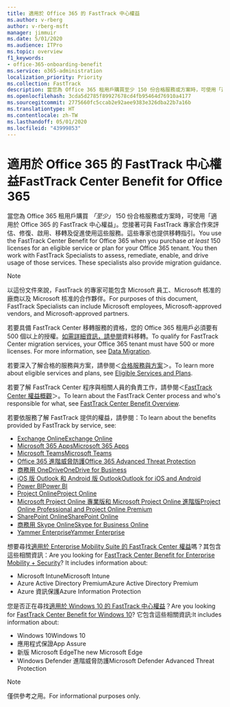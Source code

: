 ```yaml
---
title: 適用於 Office 365 的 FastTrack 中心權益
ms.author: v-rberg
author: v-rberg-msft
manager: jimmuir
ms.date: 5/01/2020
ms.audience: ITPro
ms.topic: overview
f1_keywords:
- office-365-onboarding-benefit
ms.service: o365-administration
localization_priority: Priority
ms.collection: FastTrack
description: 當您為 Office 365 租用戶購買至少 150 份合格服務或方案時，可使用「適用於 Office 365 的 FastTrack 中心權益」。您接著可與 FastTrack 專家合作來評估、修復、啟用、移轉及促進使用這些服務。這些專家也提供移轉指引。
ms.openlocfilehash: 3cda5d2785f89927678cd4fb95464d76910a4177
ms.sourcegitcommit: 2775660fc5ccab2e92aee9383e326dba22b7a16b
ms.translationtype: HT
ms.contentlocale: zh-TW
ms.lasthandoff: 05/01/2020
ms.locfileid: "43999853"
---
```

# <a name="fasttrack-center-benefit-for-office-365"></a><span data-ttu-id="07a04-105">適用於 Office 365 的 FastTrack 中心權益</span><span class="sxs-lookup"><span data-stu-id="07a04-105">FastTrack Center Benefit for Office 365</span></span>

<span data-ttu-id="07a04-p102">當您為 Office 365 租用戶購買 *「至少」* 150 份合格服務或方案時，可使用「適用於 Office 365 的 FastTrack 中心權益」。您接著可與 FastTrack 專家合作來評估、修復、啟用、移轉及促進使用這些服務。這些專家也提供移轉指引。</span><span class="sxs-lookup"><span data-stu-id="07a04-p102">You use the FastTrack Center Benefit for Office 365 when you purchase  *at least*  150 licenses for an eligible service or plan for your Office 365 tenant. You then work with FastTrack Specialists to assess, remediate, enable, and drive usage of those services. These specialists also provide migration guidance.</span></span> 
  
> [!NOTE]
> <span data-ttu-id="07a04-109">以這份文件來說，FastTrack 的專家可能包含 Microsoft 員工、Microsoft 核准的廠商以及 Microsoft 核准的合作夥伴。</span><span class="sxs-lookup"><span data-stu-id="07a04-109">For purposes of this document, FastTrack Specialists can include Microsoft employees, Microsoft-approved vendors, and Microsoft-approved partners.</span></span> 
  
<span data-ttu-id="07a04-p103">若要具備 FastTrack Center 移轉服務的資格，您的 Office 365 租用戶必須要有 500 個以上的授權。[如需詳細資訊，請參閱](O365-data-migration.md)資料移轉。</span><span class="sxs-lookup"><span data-stu-id="07a04-p103">To qualify for FastTrack Center migration services, your Office 365 tenant must have 500 or more licenses. For more information, see [Data Migration](O365-data-migration.md).</span></span>
  
<span data-ttu-id="07a04-112">若要深入了解合格的服務與方案，請參閱＜[合格服務與方案](M365-eligible-services-and-plans.md)＞。</span><span class="sxs-lookup"><span data-stu-id="07a04-112">To learn more about eligible services and plans, see [Eligible Services and Plans](M365-eligible-services-and-plans.md).</span></span>
  
<span data-ttu-id="07a04-113">若要了解 FastTrack Center 程序與相關人員的負責工作，請參閱＜[FastTrack Center 權益概觀](O365-fasttrack-benefit-overview.md)＞。</span><span class="sxs-lookup"><span data-stu-id="07a04-113">To learn about the FastTrack Center process and who's responsible for what, see [FastTrack Center Benefit Overview](O365-fasttrack-benefit-overview.md).</span></span>

<span data-ttu-id="07a04-114">若要依服務了解 FastTrack 提供的權益，請參閱：</span><span class="sxs-lookup"><span data-stu-id="07a04-114">To learn about the benefits provided by FastTrack by service, see:</span></span>

- [<span data-ttu-id="07a04-115">Exchange Online</span><span class="sxs-lookup"><span data-stu-id="07a04-115">Exchange Online</span></span>](O365-fasttrack-responsibilities.md#exchange-online)
- [<span data-ttu-id="07a04-116">Microsoft 365 Apps</span><span class="sxs-lookup"><span data-stu-id="07a04-116">Microsoft 365 Apps</span></span>](O365-fasttrack-responsibilities.md#microsoft-365-apps)
- [<span data-ttu-id="07a04-117">Microsoft Teams</span><span class="sxs-lookup"><span data-stu-id="07a04-117">Microsoft Teams</span></span>](O365-fasttrack-responsibilities.md#microsoft-teams)
- [<span data-ttu-id="07a04-118">Office 365 進階威脅防護</span><span class="sxs-lookup"><span data-stu-id="07a04-118">Office 365 Advanced Threat Protection</span></span>](O365-fasttrack-responsibilities.md#office-365-advanced-threat-protection)
- [<span data-ttu-id="07a04-119">商務用 OneDrive</span><span class="sxs-lookup"><span data-stu-id="07a04-119">OneDrive for Business</span></span>](O365-fasttrack-responsibilities.md#onedrive-for-business)
- [<span data-ttu-id="07a04-120">iOS 版 Outlook 和 Android 版 Outlook</span><span class="sxs-lookup"><span data-stu-id="07a04-120">Outlook for iOS and Android</span></span>](O365-fasttrack-responsibilities.md#outlook-for-ios-and-android)
- [<span data-ttu-id="07a04-121">Power BI</span><span class="sxs-lookup"><span data-stu-id="07a04-121">Power BI</span></span>](O365-fasttrack-responsibilities.md#power-bi)
- [<span data-ttu-id="07a04-122">Project Online</span><span class="sxs-lookup"><span data-stu-id="07a04-122">Project Online</span></span>](O365-fasttrack-responsibilities.md#project-online)
- [<span data-ttu-id="07a04-123">Microsoft Project Online 專業版和 Microsoft Project Online 進階版</span><span class="sxs-lookup"><span data-stu-id="07a04-123">Project Online Professional and Project Online Premium</span></span>](O365-fasttrack-responsibilities.md#project-online-professional-and-project-online-premium)
- [<span data-ttu-id="07a04-124">SharePoint Online</span><span class="sxs-lookup"><span data-stu-id="07a04-124">SharePoint Online</span></span>](O365-fasttrack-responsibilities.md#sharepoint-online)
- [<span data-ttu-id="07a04-125">商務用 Skype Online</span><span class="sxs-lookup"><span data-stu-id="07a04-125">Skype for Business Online</span></span>](O365-fasttrack-responsibilities.md#skype-for-business-online)
- [<span data-ttu-id="07a04-126">Yammer Enterprise</span><span class="sxs-lookup"><span data-stu-id="07a04-126">Yammer Enterprise</span></span>](O365-fasttrack-responsibilities.md#yammer-enterprise)
  
<span data-ttu-id="07a04-p104">想要尋找[適用於 Enterprise Mobility Suite 的 FastTrack Center 權益](EMS-fasttrack-benefit-for-EMS.md)嗎？其包含這些相關資訊：</span><span class="sxs-lookup"><span data-stu-id="07a04-p104">Are you looking for [FastTrack Center Benefit for Enterprise Mobility + Security](EMS-fasttrack-benefit-for-EMS.md)? It includes information about:</span></span>
  
- <span data-ttu-id="07a04-129">Microsoft Intune</span><span class="sxs-lookup"><span data-stu-id="07a04-129">Microsoft Intune</span></span>
- <span data-ttu-id="07a04-130">Azure Active Directory Premium</span><span class="sxs-lookup"><span data-stu-id="07a04-130">Azure Active Directory Premium</span></span> 
- <span data-ttu-id="07a04-131">Azure 資訊保護</span><span class="sxs-lookup"><span data-stu-id="07a04-131">Azure Information Protection</span></span>

<span data-ttu-id="07a04-132">您是否正在尋找[適用於 Windows 10 的 FastTrack 中心權益](Win-10-fasttrack-benefit-for-Windows-10.md)？</span><span class="sxs-lookup"><span data-stu-id="07a04-132">Are you looking for [FastTrack Center Benefit for Windows 10](Win-10-fasttrack-benefit-for-Windows-10.md)?</span></span> <span data-ttu-id="07a04-133">它包含這些相關資訊:</span><span class="sxs-lookup"><span data-stu-id="07a04-133">It includes information about:</span></span>

- <span data-ttu-id="07a04-134">Windows 10</span><span class="sxs-lookup"><span data-stu-id="07a04-134">Windows 10</span></span>
- <span data-ttu-id="07a04-135">應用程式保證</span><span class="sxs-lookup"><span data-stu-id="07a04-135">App Assure</span></span>
- <span data-ttu-id="07a04-136">新版 Microsoft Edge</span><span class="sxs-lookup"><span data-stu-id="07a04-136">The new Microsoft Edge</span></span>
- <span data-ttu-id="07a04-137">Windows Defender 進階威脅防護</span><span class="sxs-lookup"><span data-stu-id="07a04-137">Microsoft Defender Advanced Threat Protection</span></span>
    
> [!NOTE]
> <span data-ttu-id="07a04-138">僅供參考之用。</span><span class="sxs-lookup"><span data-stu-id="07a04-138">For informational purposes only.</span></span> 

